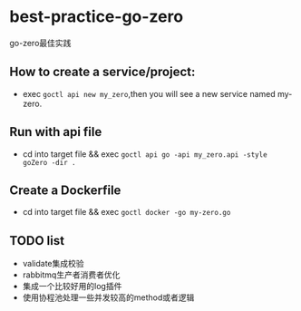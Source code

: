 # best-practice-go-zero

go-zero最佳实践

## How to create a service/project:

- exec `goctl api new my_zero`,then you will see a new service named my-zero.

## Run with api file

- cd into target file && exec `goctl api go -api my_zero.api -style goZero -dir .`

## Create a Dockerfile

- cd into target file && exec `goctl docker -go my-zero.go`

## TODO list

- validate集成校验
- rabbitmq生产者消费者优化
- 集成一个比较好用的log插件
- 使用协程池处理一些并发较高的method或者逻辑